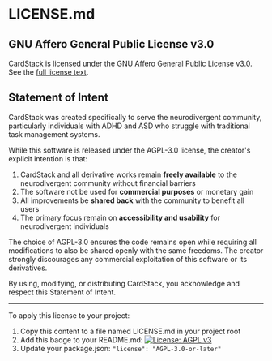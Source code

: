 # LICENSE.md

## GNU Affero General Public License v3.0

CardStack is licensed under the GNU Affero General Public License v3.0. See the [full license text](https://www.gnu.org/licenses/agpl-3.0.en.html).

## Statement of Intent

CardStack was created specifically to serve the neurodivergent community, particularly individuals with ADHD and ASD who struggle with traditional task management systems. 

While this software is released under the AGPL-3.0 license, the creator's explicit intention is that:

1. CardStack and all derivative works remain **freely available** to the neurodivergent community without financial barriers
2. The software not be used for **commercial purposes** or monetary gain
3. All improvements be **shared back** with the community to benefit all users
4. The primary focus remain on **accessibility and usability** for neurodivergent individuals

The choice of AGPL-3.0 ensures the code remains open while requiring all modifications to also be shared openly with the same freedoms. The creator strongly discourages any commercial exploitation of this software or its derivatives.

By using, modifying, or distributing CardStack, you acknowledge and respect this Statement of Intent.

---

To apply this license to your project:

1. Copy this content to a file named LICENSE.md in your project root
2. Add this badge to your README.md: [![License: AGPL v3](https://img.shields.io/badge/License-AGPL%20v3-blue.svg)](https://www.gnu.org/licenses/agpl-3.0)
3. Update your package.json: `"license": "AGPL-3.0-or-later"`
